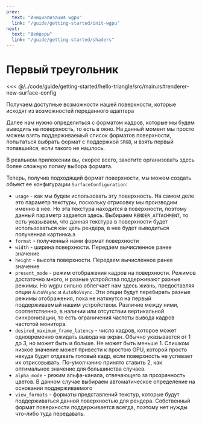 ```yaml
---
prev:
  text: "Инициализация wgpu"
  link: "/guide/getting-started/init-wgpu"
next:
  text: "Шейдеры"
  link: "/guide/getting-started/shaders"
---
```


# Первый треугольник

<<< @/../code/guide/getting-started/hello-triangle/src/main.rs#renderer-new-surface-config

Получаем доступные возможности нашей поверхности, которые исходят из возможностей переданного адаптера

Далее нам нужно определиться с форматом кадров, которые мы будем выводить на поверхность, то есть в окно. На данный
момент мы просто можем взять поддерживаемый список форматов поверхности, попытаться выбрать формат с поддержкой `SRGB`,
и взять первый попавшийся, если такого не нашлось.

В реальном приложении вы, скорее всего, захотите организовать здесь более сложную логику выбора формата.

Теперь, получив подходящий формат поверхности, мы можем создать объект ее конфигурации `SurfaceConfiguration`:

- `usage` - как мы будем использовать эту поверхность. На самом деле это параметр текстуры, поскольку отрисовку мы
  производим именно в нее. Но эта текстура находится в поверхности, поэтому данный параметр задается здесь. Выбираем
  `RENDER_ATTACHMENT`, то есть указываем, что данная текстура в поверхности будет использоваться как цель рендера, в нее
  будет выводиться полученная картинка.э
- `format` - полученный нами формат поверхности
- `width` - ширина поверхности. Передаем вычисленное ранее значение
- `height` - высота поверхности. Передаем вычисленное ранее значение
- `present_mode` - режим отображения кадров на поверхности. Режимов достаточно много, и разные устройства поддерживают
  разные режимы. Но wgpu сильно облегчает нам здесь жизнь, предоставляя опции `AutoVsync` и `AutoNoVsync`. Эти опции
  будут перебирать разные режимы отображения, пока не наткнутся на первый поддерживаемый нашим устройством. Различие
  между ними, соответственно, в наличии или отсутствии вертикальной синхронизации, то есть ограничения частоты вывода
  кадров частотой монитора.
- `desired_maximum_frame_latency` - число кадров, которое может одновременно ожидать вывода на экран. Обычно указывается
  от 1 до 3, но может быть и больше. Не может быть меньше 1. Слишком низкое значение может привести к простою GPU,
  которой просто некуда будет отдавать готовый кадр, если поверхность не успевает их отрисовывать. По-умолчанию принято
  ставить 2, как оптимальное значение для большинства случаев.
- `alpha_mode` - режим альфа-канала, отвечающего за прозрачность цветов. В данном случае выбираем автоматическое
  определение на основании поддерживаемого
- `view_formats` - форматы представлений текстур, которые будут поддерживаться данной поверхностью для рендера.
  Собственный формат поверхности поддерживается всегда, поэтому нет нужды что-либо туда передавать.
